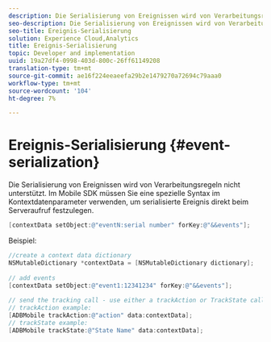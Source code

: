```yaml
---
description: Die Serialisierung von Ereignissen wird von Verarbeitungsregeln nicht unterstützt. Im Mobile SDK müssen Sie eine spezielle Syntax im Kontextdatenparameter verwenden, um serialisierte Ereignis direkt beim Serveraufruf festzulegen.
seo-description: Die Serialisierung von Ereignissen wird von Verarbeitungsregeln nicht unterstützt. Im Mobile SDK müssen Sie eine spezielle Syntax im Kontextdatenparameter verwenden, um serialisierte Ereignis direkt beim Serveraufruf festzulegen.
seo-title: Ereignis-Serialisierung
solution: Experience Cloud,Analytics
title: Ereignis-Serialisierung
topic: Developer and implementation
uuid: 19a27df4-0998-403d-800c-26ff61149208
translation-type: tm+mt
source-git-commit: ae16f224eeaeefa29b2e1479270a72694c79aaa0
workflow-type: tm+mt
source-wordcount: '104'
ht-degree: 7%

---
```



# Ereignis-Serialisierung {#event-serialization}

Die Serialisierung von Ereignissen wird von Verarbeitungsregeln nicht unterstützt. Im Mobile SDK müssen Sie eine spezielle Syntax im Kontextdatenparameter verwenden, um serialisierte Ereignis direkt beim Serveraufruf festzulegen.

```objective-c
[contextData setObject:@"eventN:serial number" forKey:@"&&events"];
```

Beispiel:

```objective-c
//create a context data dictionary 
NSMutableDictionary *contextData = [NSMutableDictionary dictionary]; 
 
// add events 
[contextData setObject:@"event1:12341234" forKey:@"&&events"]; 
 
// send the tracking call - use either a trackAction or TrackState call. 
// trackAction example: 
[ADBMobile trackAction:@"action" data:contextData]; 
// trackState example: 
[ADBMobile trackState:@"State Name" data:contextData]; 
```

